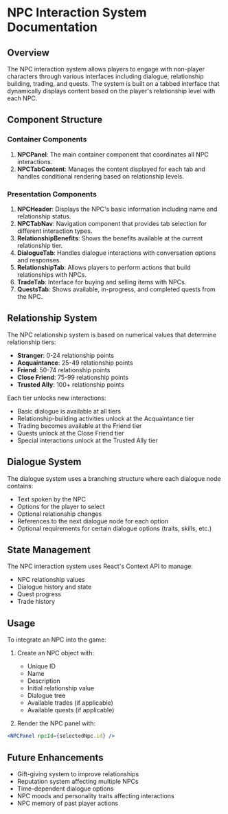 # NPC Interaction System Documentation

## Overview

The NPC interaction system allows players to engage with non-player characters through various interfaces including dialogue, relationship building, trading, and quests. The system is built on a tabbed interface that dynamically displays content based on the player's relationship level with each NPC.

## Component Structure

### Container Components

1. **NPCPanel**: The main container component that coordinates all NPC interactions.
2. **NPCTabContent**: Manages the content displayed for each tab and handles conditional rendering based on relationship levels.

### Presentation Components

1. **NPCHeader**: Displays the NPC's basic information including name and relationship status.
2. **NPCTabNav**: Navigation component that provides tab selection for different interaction types.
3. **RelationshipBenefits**: Shows the benefits available at the current relationship tier.
4. **DialogueTab**: Handles dialogue interactions with conversation options and responses.
5. **RelationshipTab**: Allows players to perform actions that build relationships with NPCs.
6. **TradeTab**: Interface for buying and selling items with NPCs.
7. **QuestsTab**: Shows available, in-progress, and completed quests from the NPC.

## Relationship System

The NPC relationship system is based on numerical values that determine relationship tiers:

- **Stranger**: 0-24 relationship points
- **Acquaintance**: 25-49 relationship points
- **Friend**: 50-74 relationship points
- **Close Friend**: 75-99 relationship points
- **Trusted Ally**: 100+ relationship points

Each tier unlocks new interactions:
- Basic dialogue is available at all tiers
- Relationship-building activities unlock at the Acquaintance tier
- Trading becomes available at the Friend tier
- Quests unlock at the Close Friend tier
- Special interactions unlock at the Trusted Ally tier

## Dialogue System

The dialogue system uses a branching structure where each dialogue node contains:
- Text spoken by the NPC
- Options for the player to select
- Optional relationship changes
- References to the next dialogue node for each option
- Optional requirements for certain dialogue options (traits, skills, etc.)

## State Management

The NPC interaction system uses React's Context API to manage:
- NPC relationship values
- Dialogue history and state
- Quest progress
- Trade history

## Usage

To integrate an NPC into the game:

1. Create an NPC object with:
   - Unique ID
   - Name
   - Description
   - Initial relationship value
   - Dialogue tree
   - Available trades (if applicable)
   - Available quests (if applicable)

2. Render the NPC panel with:
```jsx
<NPCPanel npcId={selectedNpc.id} />
```

## Future Enhancements

- Gift-giving system to improve relationships
- Reputation system affecting multiple NPCs
- Time-dependent dialogue options
- NPC moods and personality traits affecting interactions
- NPC memory of past player actions
